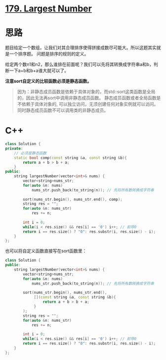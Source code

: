 # [179. Largest Number](https://leetcode.com/problems/largest-number/)
# 思路
题目给定一个数组，让我们对其合理排序使得拼接成数尽可能大。所以这题其实就是一个排序题。
问题是排序的规则的定义。

给定两个数n1和n2，那么谁排在前面呢？我们可以先将其转换成字符串a和b，判断一下a+b和b+a谁大就可以了。

**注意sort自定义的比较函数必须是静态函数。**
> 因为：非静态成员函数是依赖于具体对象的，而std::sort这类函数是全局的，因此无法再sort中调用非静态成员函数。
静态成员函数或者全局函数是不依赖于具体对象的, 可以独立访问，无须创建任何对象实例就可以访问。同时静态成员函数不可以调用类的非静态成员。

# C++
``` C++
class Solution {
private:
    // 必须是静态函数
    static bool comp(const string &a, const string &b){
        return a + b > b + a;
    }
public:
    string largestNumber(vector<int>& nums) {
        vector<string>nums_str;
        for(auto &n: nums)
            nums_str.push_back(to_string(n)); // 先将所有数转换成字符串
        
        sort(nums_str.begin(), nums_str.end(), comp);
        string res = "";
        for(auto &n: nums_str)
            res += n;
        
        int i = 0;
        while(i < res.size() && res[i] == '0') i++; // 前导0
        return i == res.size() ? "0": res.substr(i, res.size() - i);
    }
};
```

也可以将自定义函数直接写在sort函数里：
``` C++
class Solution {
public:
    string largestNumber(vector<int>& nums) {
        vector<string>nums_str;
        for(auto &n: nums)
            nums_str.push_back(to_string(n)); // 先将所有数转换成字符串
        
        sort(nums_str.begin(), nums_str.end(), 
             [](const string &a, const string &b){
                 return a + b > b + a;
             }
        );
        string res = "";
        for(auto &n: nums_str)
            res += n;
        
        int i = 0;
        while(i < res.size() && res[i] == '0') i++; // 前导0
        return i == res.size() ? "0": res.substr(i, res.size() - i);
    }
};
```
